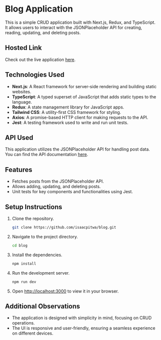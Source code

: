 # Blog Application

This is a simple CRUD application built with Next.js, Redux, and TypeScript. It allows users to interact with the JSONPlaceholder API for creating, reading, updating, and deleting posts.

## Hosted Link

Check out the live application [here](https://march-blog-test.vercel.app).

## Technologies Used

- **Next.js**: A React framework for server-side rendering and building static websites.
- **TypeScript**: A typed superset of JavaScript that adds static types to the language.
- **Redux**: A state management library for JavaScript apps.
- **Tailwind CSS**: A utility-first CSS framework for styling.
- **Axios**: A promise-based HTTP client for making requests to the API.
- **Jest**: A testing framework used to write and run unit tests.

## API Used

This application utilizes the JSONPlaceholder API for handling post data. You can find the API documentation [here](https://jsonplaceholder.typicode.com/guide/).

## Features

- Fetches posts from the JSONPlaceholder API.
- Allows adding, updating, and deleting posts.
- Unit tests for key components and functionalities using Jest.

## Setup Instructions

1. Clone the repository.

   ```bash
   git clone https://github.com/isaacpitwa/blog.git
   ```

2. Navigate to the project directory.

   ```bash
   cd blog
   ```

3. Install the dependencies.

   ```bash
   npm install
   ```

4. Run the development server.

   ```bash
   npm run dev
   ```

5. Open [http://localhost:3000](http://localhost:3000) to view it in your browser.

## Additional Observations

- The application is designed with simplicity in mind, focusing on CRUD operations.
- The UI is responsive and user-friendly, ensuring a seamless experience on different devices.
